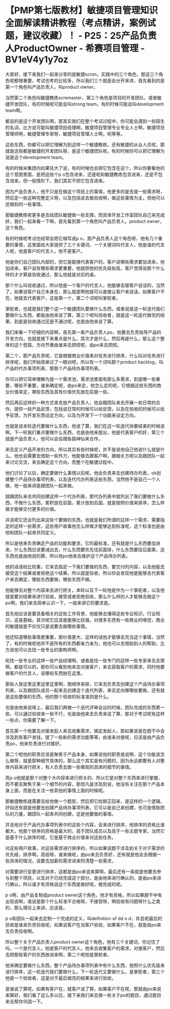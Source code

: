 # 【PMP第七版教材】敏捷项目管理知识全面解读精讲教程（考点精讲，案例试题，建议收藏）！ - P25：25产品负责人ProductOwner - 希赛项目管理 - BV1eV4y1y7oz

大家好，接下来我们一起来分享的是敏捷scron，实践中的三个角色，那这三个角色呢都很重要，考试也考的比较多，所以我们三个就是会分开来讲，首先看到的是第一个角色叫产品负责人，叫product owner。

当然第二个角色叫敏捷教练scremaster，第三个角色是项目的开发团队，或者敏捷开发团队，有的时候呢可能会叫strong team，有的时候可能会叫development team啊。

都说的是这个开发团队啊，那其实我们在整个考试过程中，你可能会遇到一些陌生的名词，比方说可能叫敏捷项目经理啊，敏捷项目管理专业专业人士啊，敏捷项目管理师啊，敏捷管理专家呀，敏捷项目管理人士啊，呃等等。

这些东西，你都可以把它理解为到这样一个敏捷教练，还有敏捷的从业人员呢，那就是这些都是敏捷的开发团队呀，是这个敏捷团队呢，有的时候你可以把它理解为说是这个development team。

有的时候米集团内如果往大了说，有的时候也会把它包含在这个，所以你要看他的这个意图里面，是把这些个p o包含进来，还是呃和敏捷教练包含进来，还是不包含进来，但一般情形下，我们其实不把它包含进来。

因为产品负责人，他不只是在做这个项目上的事情，他更多的是去提一些需求呀，然后定一些这种完整定义呀，以及包括说去做验收啊，做这些事情为主，但他可以还做别的一些事情。

那敏捷教练呢更多是去给团队敏捷做一些支撑，而具体开发工作室团队自己来完成好，我们一起来看一下啊，首先看到第一个角色叫产品负责人，product owner，这个角色。

有的时候呢考试也经常会把它缩写成p o，那产品负责人这个角色呀，他有几个重要的事情，这里面给大家提供了三个关键词，一个关键词叫代言人，他是谁的代言人呢，他是客户的代言人，他不是客户。

他是你们自己团队内部的，但它是能够代表客户的，客户说哪些需求要加进来，他加进来，客户说有哪些需求更重要，他就把他的优先级抬高，客户觉得说那个什么样的才才算是验收通过，那么他就是对应的桌。

那个什么叫验收通过，所以他是一个客户的代言人，他能够去替客户说话的，当然了，如果说客户自己本身在，那么就是啊他就可以直接让客户来说话，如果客户不在，他就去代表客户，这是第一个，第二个词呢叫掌舵者。

掌舵者，也就是我们整个这一个敏捷团队要做什么东西，或者说是这一轮迭代我们要做什么东西，都是由他来说了算，第三个呢叫验收者，就是这一轮迭代做完的结果，到底是验收通过还是不通过呢，也是由他来说了算。

我们来看一下仔细的内容啊，首先第一条产品负责人po，他要去负责指导产品的开发方向，也就是接下来重点是什么，其次才是什么，然后再是什么，那么这个整体的这个思路，方向节奏由谁来去把控呢，由po来去把控。

第二个，那产品负责呢，它是根据商业价值来对任务进行排序，什么叫对任务进行排序呢，我们开始简单过了一眼对吧，所以有一个词叫那个product backlog，叫产品的代办事项列表，那那个产品待办事项列表。

你可以把它简单理解为是一个需求池，需求池里面有那么多需求，到底哪一些重要，哪些不重要，谁来确定呢，由po来定，他怎么定的呢，它根据这些东西的商业价值来定，哪些东西及其有价值优先放在前面一些。

然后再后这样的一种方式来去放产品负责人，他会跟团队来去开展一些日常的合作，提供一些产品反馈，包括说日常的时候可以给反馈，以及在验收的时候可以给予反馈，为开发东西设定方向，以及为开发下一个功能来设定方向。

也就是说本轮迭代要做什么东西，他说了算，我们在这一轮迭代快要结束的时候说啊，下一轮我们重点要做什么东西，也是由他来提出，他是代表客户的好，第三个就是产品负责人，他可以会会跟各路神仙来合作。

来去定义产品开发的方向，所以其实有些时候呢，并不是说他自己他说什么就是什么，他也会需要去借助一些外力，他能够去跟客户啊，跟相关方呢以及跟团队一起来讨论交流，来去确定这个方向，而整个在敏捷过程中。

他们讨论了以后，确定要做什么事情以后呢，他会负责来去创建待办列表，ok创建整个产品待办事项列表，以及迭代代办列表这些东西，当然他不是自己一个人做，他一般来讲是跟团队一起来做。

就跟团队来去共同创建这样一个代办列表，那代办列表中就列出了我们要做什么东西，不做什么东西，累积放在前面，累计放到后面，就是按照价值来排序，怎么样做才能够交付更多的价值。

并且呢它还会列出来这些个要做的东西，也就是我们所谓的这样一个需求，需要指定的这样一些需求，这些用户故事他怎么样做才能够达到标准呢，这个标准也是由他和团队一起来共同定义。

所以是他来负责确定产品的功能和要求，它的最标准，还有就是什么东西要加进来，什么东西应该要减出去，什么东西要优先往前面排，什么东西要往后面乘，这东西也是由他说的算，所以他po他来去维护这个产品待办列表。

他的话语权比较重，它来去指定一下我们要做的东西，要交付的内容，以及他能去接受这个结果或者拒绝这个结果，所以就是验收，所以你会发现他是能够去代表客户来去确定，哪些东西要做，哪些东西不做。

他能够去对整个内容来去进行把关，本轮以及下一轮他是作为一个掌舵者，以及他就是要对结果来进行验收，接受或者拒绝验收，那么什么样的人才能够去做这个po啊，我们来去简单认识一下，一般来讲它的要求是。

首先他应该是要具备相关的这些工作背景，他能够去懂得这些专业知识，行业知识，这是基础，其次呢它应该是能够比较强，对很多东西有一些商业的嗅觉，商业的敏捷就是不仅仅只是说要去做哪些事情。

他还知道哪些事情更重要，那价值更大，这样的话他才能够去充当这个事情，当然了，有的时候呢他并不是所有的东西都亲力亲为，他也可以去借助别人的帮助，比方说他可以去找一些专业的架构师啊。

呃找一些专业的这样一些产品经理啊，或者是找一些专门的这样一些专家来去支撑啊，都是可以的，那你可以看到他来去对接客户，来去获取客户的需求，同时他要做客户的代言人，说哪些东西放在这里。

那些人放这里这里这里这里啊，按顺序来排，它来去负责去创建这个产品待办事项列表，以及跟团队成员一起来去创建这个迭代列表，来去定向哪哪些要做，还有就是这些要做的东西，他的那个验收的标准准则是什么。

也是由他来说得上，最后我们再做一个迭代评审会议的时候，团队完成的东西累一些，可以通过验收来一些不行，也是由他来去负责来说了算，那对于考试呢有这样一些点，你需要了解一下。

首先第一个他要去对接发起人来去收集需求，搞定发起人，那如果说是在题干中会涉及到有客户发钱，提了一些新的需求功能等等，由谁来对接呢，应该是由产品负责po，他来负责进行对接好。

第二个呢他的职责应该是聚焦于产品本身，如果说他的职责是说啊，这个功能该怎么做呀，就是那种细节具体的，那么这个其实是有问题的，因为永远都要有人对整体内容来进行把关，有人负责去做一些微观的具体的细节的事情。

而p o他就是那个对整个大内容来进行把关的，所以它是对整个东西来进行掌握，而不要去聚焦于某一个细节的内容，那但凡是涉及到说，他没有关注在那个产品本身上面，而是在关注一些其他的事情上面的时候呢。

那敏捷教练就需要去给他做一个题型，然后把它给掰正回来，是这样的一个逻辑，好如还有就是他要去创建产品待办事项列表，它可以是自己来创建，也可是借助团队的力量，跟团队一起来共同创建，这是他要做的事情。

并且他对于产品代办事项列表中的这些个内容，会来进行排序，他排序的资格比谁都大，他那个排序的资格是最大的，高于团队成员以及高于一些主题专家，当然它是基于什么排序的呢，它是基于商业价值来对这些任务。

对这些用户故事，对这些需求进行排序的，所以如果说题干涉及到关于对于需求的优先级，排序啊，高低呀，谁来做呢，由po来去负责好，还有就是他会去根据一些具体的情况，说要去加薪的需求进来捋清楚一些需求。

对需要进行变更进行排序，这都是由po来说来算啊，最后还有一条就是他要去参与到整个项目，以及对于已经完成这个部分，是由他来进行确认的，是由po来进行确认，所以谁才有资格说这个东西是做好呢，做完成的呢。

p o啊，由产品复制成product owner这个角色，他才有资格，所以如果题干中有出现说啊，谁说是那个什么标准不合格呀，不接受呀，啊验收有问题呀什么之类的，那么理论上来讲，应该是。

p o和团队一起来去定制一个完成的定义，叫definition of dd o d，并且呢最后的验收是谁来负责验收呢，如果说客户在当客户验收，如果客户不在，就是由po来去负责验收啊。

所以整个关于产品负责人product owner这个角色，他有三个关键词，你记住了吗，一个是代言人，他是客户的代言人，他来去收集客户的需求，对接客户，然后去把那些客户的东西放进来啊，第二个呢他是掌舵者。

他来确定要做什么东西，整个产品待办事项列表中有什么东西，按照什么优先级来进行排序，这一轮迭代我们要做什么，下一轮迭代又要做什么，是掌舵者，第三个他是一个验收者，这是对于最后做完的结果来进行验收。

是谁说了算呢，如果有客户在，就客户说了算，如果客户不在呢，那就由po来说来算好，我们看了这么多以后，接下来我们来去做一些关于po的题目，通过题目来去帮你巩固一下。

